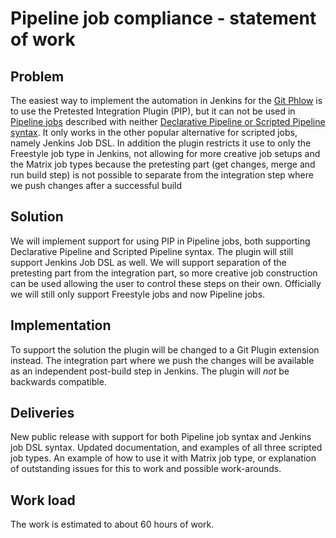 # Pipeline job compliance - statement of work

## Problem
The easiest way to implement the automation in Jenkins for the [Git Phlow](https://github.com/Praqma/git-phlow ) is to use the Pretested Integration Plugin (PIP), but it can not be used in [Pipeline jobs](https://jenkins.io/doc/book/pipeline/) described with neither [Declarative Pipeline or Scripted Pipeline syntax](https://jenkins.io/doc/book/pipeline/syntax/). It only works in the other popular alternative for scripted jobs, namely Jenkins Job DSL.
In addition the plugin restricts it use to only the Freestyle job type in Jenkins, not allowing for more creative job setups and the Matrix job types because the pretesting part (get changes, merge and run build step) is not possible to separate from the integration step where we push changes after a successful build

## Solution
We will implement support for using PIP in Pipeline jobs, both supporting Declarative Pipeline and Scripted Pipeline syntax.
The plugin will still support Jenkins Job DSL as well.
We will support separation of the pretesting part from the integration part, so more creative job construction can be used allowing the user to control these steps on their own.
Officially we will still only support Freestyle jobs and now Pipeline jobs.

## Implementation
To support the solution the plugin will be changed to a Git Plugin extension instead. The integration part where we push the changes will be available as an independent post-build step in Jenkins.
The plugin will _not_ be backwards compatible.

## Deliveries
New public release with support for both Pipeline job syntax and Jenkins job DSL syntax. Updated documentation, and examples of all three scripted job types.
An example of how to use it with Matrix job type, or explanation of outstanding issues for this to work and possible work-arounds.

## Work load
The work is estimated to about 60 hours of work.

